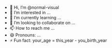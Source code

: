 - 👋 Hi, I’m @normal-visual
- 👀 I’m interested in ...
- 🌱 I’m currently learning ...
- 💞️ I’m looking to collaborate on ...
- 📫 How to reach me ...
- 😄 Pronouns: ...
- ⚡ Fun fact: your_age = this_year - you_birth_year

<!---
normal-visual/normal-visual is a ✨ special ✨ repository because its `README.md` (this file) appears on your GitHub profile.
You can click the Preview link to take a look at your changes.
--->
